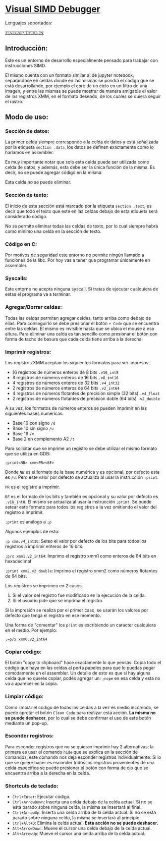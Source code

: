 # [Visual SIMD Debugger](http://jpmiceli.com.ar/)

Lenguajes soportados:

[🇪🇸](./README.md)[🇬🇧](./readmeTranslations/README.en.md)[🇵🇹](./readmeTranslations/README.pt.md)[🇫🇷](./readmeTranslations/README.fr.md)[🇮🇳](./readmeTranslations/README.hi.md)

## Introducción:

Este es un entorno de desarrollo especialmente pensado para trabajar con instrucciones SIMD.

El mismo cuenta con un formato similar al de jupyter notebook, separándose en celdas donde en las mismas se pondrá el código que se está desarrollando, por ejemplo el core de un ciclo en un filtro de una imagen, y entre las mismas se puede mostrar de manera amigable el valor de los registros XMM, en el formato deseado, de los cuales se quiera seguir el rastro.

## Modo de uso:

### Sección de datos:

La primer celda siempre corresponde a la celda de datos y está señalizada por la etiqueta `section .data`, los datos se definen exactamente como lo haríamos en assembler.

Es muy importante notar que solo esta celda puede ser utilizada como celda de datos, y además, esta debe ser la única función de la misma. Es decir, no se puede agregar código en la misma.

Esta celda no se puede eliminar.

### Sección de texto:

El inicio de esta sección está marcado por la etiqueta `section .text`, es decir que todo el texto que esté en las celdas debajo de esta etiqueta será considerado código.

No se permite eliminar todas las celdas de texto, por lo cual siempre habrá como mínimo una celda en la sección de texto.

### Código en C:
Por motivos de seguridad este entorno no permite ningún llamado a funciones de la libc. Por hoy vas a tener que programar únicamente en assembler.

### Syscalls:

Este entorno no acepta ninguna syscall. Si tratas de ejecutar cualquiera de estas el programa va a terminar.

### Agregar/Borrar celdas:

Todas las celdas permiten agregar celdas, tanto arriba como debajo de ellas. Para conseguirlo se debe presionar el botón `+ Code` que se encuentra entre las celdas. El mismo es invisible hasta que se ubica el mouse a esa altura.
Para eliminar una celda es tan sencillo como presionar el botón con forma de tacho de basura que cada celda tiene arriba a la derecha.

### Imprimir registros:

Los registros XMM aceptan los siguientes formatos para ser impresos:

* 16 registros de números enteros de 8 bits `.v16_int8`
* 8 registros de números enteros de 16 bits `.v8_int16`
* 4 registros de números enteros de 32 bits `.v4_int32`
* 2 registros de números enteros de 64 bits `.v2_int64`
* 4 registros de números flotantes de precisión simple (32 bits) `.v4_float`
* 2 registros de números flotantes de precisión doble (64 bits) `.v2_double`

A su vez, los formatos de números enteros se pueden imprimir en las siguientes bases numericas:

* Base 10 con signo `/d`
* Base 10 sin signo `/u`
* Base 16 `/x`
* Base 2 en complemento A2 `/t`

Para solicitar que se imprime un registro se debe utilizar el mismo formato que se utiliza en GDB:

`;print<NB> xmm<PR><BF>`

Donde `NB` es el formato de la base numérica y es opcional, por defecto esta es `/d`. Pero este valor por defecto se actualiza al usar la instrucción `;print`.

`PR` es el registro a imprimir.

`BF` es el formato de los bits y también es opcional y su valor por defecto es `.v16_int8`. El mismo se actualiza al usar la instrucción `;print`. Se puede setear este formato para todos los registros a la vez omitiendo el valor del registro a imprimir.

`;print` es análogo a `;p`

Algunos ejemplos de esto:

`;p xmm.v4_int16`: Seteo el valor por defecto de los bits para todos los registros a imprimir enteros de 16 bits.

`;p/x xmm1.v2_int64`: Imprimo el registro xmm1 como enteros de 64 bits en hexadecimal

`;print xmm2.v2_double`: Imprimo el registro xmm2 como números flotantes de 64 bits.

Los registros se imprimen en 2 casos.

1) Si el valor del registro fue modificado en la ejecución de la celda.
2) Si el usuario pide que se imprima el registro.

Si la impresión se realiza por el primer caso, se usarán los valores por defecto que tenga el registro en ese momento.

Una forma de "comentar" los `print` es escribiendo un caracter cualquiera en el medio. Por ejemplo:

`;=p/x xmm0.v2_int64`



### Copiar código:

El botón "copy to clipboard" hace exactamente lo que pensás. Copia todo el código que haya en las celdas al porta papeles para que lo puedas pegar cómodamente en el assembler. Un detalle de esto es que si hay alguna celda que no querés copiar, podés agregar un:
`;nope` en esa celda y esta no va a aparecer en la copia.


### Limpiar código:

Como limpiar el código de todas las celdas a la vez es medio incómodo, se puede apretar el botón `Clean Code` para realizar esta acción. **La misma no se puede deshacer**, por lo cual se debe confirmar el uso de este botón mediante un pop-up.

### Esconder registros:

Para esconder registros que no se quieran imprimir hay 2 alternativas: la primera es usar el comando `hide` que se explica en la sección de comandos, este comando nos deja esconder registros individualmente. Si lo que se quiere hacer es esconder todos los registros provenientes de una celda específica se puede presionar el botón con forma de ojo que se encuentra arriba a la derecha en la celda.


### Shortcuts de teclado:

* `Ctrl+Enter`: Ejecutar código.
* `Ctrl+ArrowDown`: Inserta una celda debajo de la celda actual. Si no se está parado sobre ninguna celda, la misma se insertará al final.
* `Ctrl+ArrowUp`: Inserta una celda arriba de la celda actual. Si no se está parado sobre ninguna celda, la misma se insertará al principio.
* `Ctrl+Alt+D`: Elimina la celda actual. **Esta acción no se puede deshacer.**
* `Alt+ArrowDown`: Mueve el cursor una celda debajo de la celda actual.
* `Alt+ArrowUp`: Mueve el cursor una celda arriba de la celda actual.